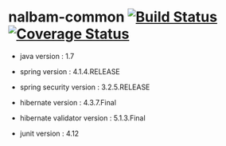 # nalbam-common [![Build Status](https://travis-ci.org/nalbam/nalbam-common.svg?branch=master)](https://travis-ci.org/nalbam/nalbam-common) [![Coverage Status](https://coveralls.io/repos/nalbam/nalbam-common/badge.svg?branch=master)](https://coveralls.io/r/nalbam/nalbam-common)

* java version : 1.7

* spring version : 4.1.4.RELEASE
* spring security version : 3.2.5.RELEASE

* hibernate version : 4.3.7.Final
* hibernate validator version : 5.1.3.Final

* junit version : 4.12
